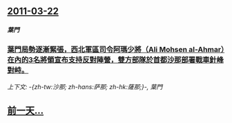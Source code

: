 ## [2011-03-22](/news/2011/03/22/index.md)

##### 葉門
### [葉門局勢逐漸緊張，西北軍區司令阿瑪少將（Ali Mohsen al-Ahmar）在內的3名將領宣布支持反對陣營，雙方部隊於首都沙那部署戰車針峰對峙。](/news/2011/03/22/葉門局勢逐漸緊張-西北軍區司令阿瑪少將-Ali-Mohsen-al-Ahmar-在內的3名將領宣布支持反對陣營-雙方部隊.md)
_上下文: -{zh-tw:沙那; zh-hans:萨那; zh-hk:薩那;}-, 葉門_

## [前一天...](/news/2011/03/21/index.md)

